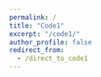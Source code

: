 ```yaml
---
permalink: /
title: "Code1"
excerpt: "/code1/"
author_profile: false
redirect_from: 
  - /direct_to_code1
---
```


